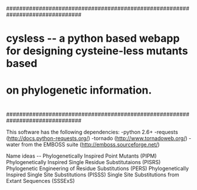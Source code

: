###############################################################################
#                                                                             #
# cysless -- a python based webapp for designing cysteine-less mutants based  #
# on phylogenetic information.                                                #
#                                                                             #
###############################################################################



This software has the following dependencies:
    -python 2.6+
    -requests (http://docs.python-requests.org/)
    -tornado  (http://www.tornadoweb.org/)
    -water from the EMBOSS suite (http://emboss.sourceforge.net/)

Name ideas -- 
    Phylogenetically Inspired Point Mutants (PIPM)
    Phylogenetically Inspired Single Residue Substitutaions (PISRS)
    Phylogenetic Engineering of Residue Substitutions (PERS)
    Phylogenetically Inspired Single Site Substitutions (PISSS)
    Single Site Substitutions from Extant Sequences (SSSExS)
